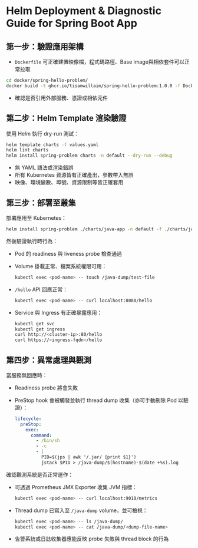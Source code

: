 
# Helm Deployment & Diagnostic Guide for Spring Boot App

## 第一步：驗證應用架構

* `Dockerfile` 可正確建置映像檔，程式碼路徑、Base image與相依套件可以正常拉取

```bash
cd docker/spring-hello-problem/
docker build -t ghcr.io/tisamwillaim/spring-hello-problem:1.0.0 -f Dockerfile .
```

* 確認是否引用外部服務、憑證或相依元件

## 第二步：Helm Template 渲染驗證

使用 Helm 執行 dry-run 測試：

```bash
helm template charts -f values.yaml
helm lint charts
helm install spring-problem charts -n default --dry-run --debug
```

* 無 YAML 語法或渲染錯誤
* 所有 Kubernetes 資源皆有正確產出，參數帶入無誤
* 映像、環境變數、埠號、資源限制等皆正確套用

## 第三步：部署至叢集

部署應用至 Kubernetes：

```bash
helm install spring-problem ./charts/java-app -n default -f ./charts/java-app/values.yaml
```

然後驗證執行時行為：

* Pod 的 readiness 與 liveness probe 檢查通過

* Volume 掛載正常、檔案系統權限可用：

  ```bash
  kubectl exec <pod-name> -- touch /java-dump/test-file
  ```

* `/hello` API 回應正常：

  ```bash
  kubectl exec <pod-name> -- curl localhost:8080/hello
  ```

* Service 與 Ingress 有正確暴露應用：

  ```bash
  kubectl get svc
  kubectl get ingress
  curl http://<cluster-ip>:80/hello
  curl https://<ingress-fqdn>/hello
  ```

## 第四步：異常處理與觀測

當服務無回應時：

* Readiness probe 將會失敗
* PreStop hook 會被觸發並執行 thread dump 收集（亦可手動刪除 Pod 以驗證）：

  ```yaml
  lifecycle:
    preStop:
      exec:
        command:
          - /bin/sh
          - -c
          - |
            PID=$(jps | awk '/.jar/ {print $1}')
            jstack $PID > /java-dump/$(hostname)-$(date +%s).log
  ```

確認觀測系統是否正常運作：

* 可透過 Prometheus JMX Exporter 收集 JVM 指標：

  ```bash
  kubectl exec <pod-name> -- curl localhost:9010/metrics
  ```

* Thread dump 已寫入至 `/java-dump` volume，並可檢視：

  ```bash
  kubectl exec <pod-name> -- ls /java-dump/
  kubectl exec <pod-name> -- cat /java-dump/<dump-file-name>
  ```

* 告警系統或日誌收集器應能反映 probe 失敗與 thread block 的行為
